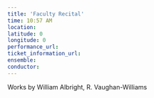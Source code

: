 ```yaml
---
title: 'Faculty Recital'
time: 10:57 AM
location: 
latitude: 0
longitude: 0
performance_url: 
ticket_information_url: 
ensemble: 
conductor: 
---
```

Works by William Albright, R. Vaughan-Williams